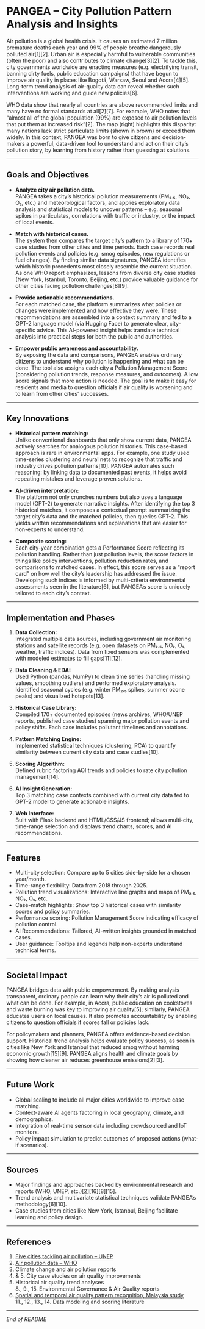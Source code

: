 # PANGEA – City Pollution Pattern Analysis and Insights

Air pollution is a global health crisis. It causes an estimated 7 million premature deaths each year and 99% of people breathe dangerously polluted air[1][2]. Urban air is especially harmful to vulnerable communities (often the poor) and also contributes to climate change[3][2]. To tackle this, city governments worldwide are enacting measures (e.g. electrifying transit, banning dirty fuels, public education campaigns) that have begun to improve air quality in places like Bogotá, Warsaw, Seoul and Accra[4][5]. Long-term trend analysis of air-quality data can reveal whether such interventions are working and guide new policies[6].

WHO data show that nearly all countries are above recommended limits and many have no formal standards at all[2][7]. For example, WHO notes that “almost all of the global population (99%) are exposed to air pollution levels that put them at increased risk”[2]. The map (right) highlights this disparity: many nations lack strict particulate limits (shown in brown) or exceed them widely. In this context, PANGEA was born to give citizens and decision-makers a powerful, data-driven tool to understand and act on their city’s pollution story, by learning from history rather than guessing at solutions.

---

## Goals and Objectives

- **Analyze city air pollution data.**  
  PANGEA takes a city’s historical pollution measurements (PM₂.₅, NO₂, O₃, etc.) and meteorological factors, and applies exploratory data analysis and statistical models to uncover patterns – e.g. seasonal spikes in particulates, correlations with traffic or industry, or the impact of local events.

- **Match with historical cases.**  
  The system then compares the target city’s pattern to a library of 170+ case studies from other cities and time periods. Each case records real pollution events and policies (e.g. smog episodes, new regulations or fuel changes). By finding similar data signatures, PANGEA identifies which historic precedents most closely resemble the current situation. As one WHO report emphasizes, lessons from diverse city case studies (New York, Istanbul, Toronto, Beijing, etc.) provide valuable guidance for other cities facing pollution challenges[8][9].

- **Provide actionable recommendations.**  
  For each matched case, the platform summarizes what policies or changes were implemented and how effective they were. These recommendations are assembled into a context summary and fed to a GPT-2 language model (via Hugging Face) to generate clear, city-specific advice. This AI-powered insight helps translate technical analysis into practical steps for both the public and authorities.

- **Empower public awareness and accountability.**  
  By exposing the data and comparisons, PANGEA enables ordinary citizens to understand why pollution is happening and what can be done. The tool also assigns each city a Pollution Management Score (considering pollution trends, response measures, and outcomes). A low score signals that more action is needed. The goal is to make it easy for residents and media to question officials if air quality is worsening and to learn from other cities’ successes.

---

## Key Innovations

- **Historical pattern matching:**  
  Unlike conventional dashboards that only show current data, PANGEA actively searches for analogous pollution histories. This case-based approach is rare in environmental apps. For example, one study used time-series clustering and neural nets to recognize that traffic and industry drives pollution patterns[10]. PANGEA automates such reasoning: by linking data to documented past events, it helps avoid repeating mistakes and leverage proven solutions.

- **AI-driven interpretation:**  
  The platform not only crunches numbers but also uses a language model (GPT-2) to generate narrative insights. After identifying the top 3 historical matches, it composes a contextual prompt summarizing the target city’s data and the matched policies, then queries GPT-2. This yields written recommendations and explanations that are easier for non-experts to understand.

- **Composite scoring:**  
  Each city-year combination gets a Performance Score reflecting its pollution handling. Rather than just pollution levels, the score factors in things like policy interventions, pollution reduction rates, and comparisons to matched cases. In effect, this score serves as a “report card” on how well the city’s leadership has addressed the issue. Developing such indices is informed by multi-criteria environmental assessments seen in the literature[6], but PANGEA’s score is uniquely tailored to each city’s context.

---

## Implementation and Phases

1. **Data Collection:**  
   Integrated multiple data sources, including government air monitoring stations and satellite records (e.g. open datasets on PM₂.₅, NO₂, O₃, weather, traffic indices). Data from fixed sensors was complemented with modeled estimates to fill gaps[11][12].

2. **Data Cleaning & EDA:**  
   Used Python (pandas, NumPy) to clean time series (handling missing values, smoothing outliers) and performed exploratory analysis. Identified seasonal cycles (e.g. winter PM₂.₅ spikes, summer ozone peaks) and visualized hotspots[13].

3. **Historical Case Library:**  
   Compiled 170+ documented episodes (news archives, WHO/UNEP reports, published case studies) spanning major pollution events and policy shifts. Each case includes pollutant timelines and annotations.

4. **Pattern Matching Engine:**  
   Implemented statistical techniques (clustering, PCA) to quantify similarity between current city data and case studies[10].

5. **Scoring Algorithm:**  
   Defined rubric factoring AQI trends and policies to rate city pollution management[14].

6. **AI Insight Generation:**  
   Top 3 matching case contexts combined with current city data fed to GPT-2 model to generate actionable insights.

7. **Web Interface:**  
   Built with Flask backend and HTML/CSS/JS frontend; allows multi-city, time-range selection and displays trend charts, scores, and AI recommendations.

---

## Features

- Multi-city selection: Compare up to 5 cities side-by-side for a chosen year/month.
- Time-range flexibility: Data from 2018 through 2025.
- Pollution trend visualizations: Interactive line graphs and maps of PM₂.₅, NO₂, O₃, etc.
- Case-match highlights: Show top 3 historical cases with similarity scores and policy summaries.
- Performance scoring: Pollution Management Score indicating efficacy of pollution control.
- AI Recommendations: Tailored, AI-written insights grounded in matched cases.
- User guidance: Tooltips and legends help non-experts understand technical terms.

---

## Societal Impact

PANGEA bridges data with public empowerment. By making analysis transparent, ordinary people can learn why their city’s air is polluted and what can be done. For example, in Accra, public education on cookstoves and waste burning was key to improving air quality[5]; similarly, PANGEA educates users on local causes. It also promotes accountability by enabling citizens to question officials if scores fall or policies lack.

For policymakers and planners, PANGEA offers evidence-based decision support. Historical trend analysis helps evaluate policy success, as seen in cities like New York and Istanbul that reduced smog without harming economic growth[15][9]. PANGEA aligns health and climate goals by showing how cleaner air reduces greenhouse emissions[2][3].

---

## Future Work

- Global scaling to include all major cities worldwide to improve case matching.
- Context-aware AI agents factoring in local geography, climate, and demographics.
- Integration of real-time sensor data including crowdsourced and IoT monitors.
- Policy impact simulation to predict outcomes of proposed actions (what-if scenarios).

---

## Sources

- Major findings and approaches backed by environmental research and reports (WHO, UNEP, etc.)[2][16][8][15].
- Trend analysis and multivariate statistical techniques validate PANGEA’s methodology[6][10].
- Case studies from cities like New York, Istanbul, Beijing facilitate learning and policy design.

---

## References

1. [Five cities tackling air pollution – UNEP](https://www.unep.org/news-and-stories/story/five-cities-tackling-air-pollution)  
2. [Air pollution data – WHO](https://www.who.int/data/gho/data/themes/air-pollution)  
3. Climate change and air pollution reports  
4. & 5. City case studies on air quality improvements  
6. Historical air quality trend analyses  
8., 9., 15. Environmental Governance & Air Quality reports  
10. [Spatial and temporal air quality pattern recognition, Malaysia study](https://pubs.rsc.org/en/content/articlelanding/2013/em/c3em00161j)  
11., 12., 13., 14. Data modeling and scoring literature  

---

*End of README*
